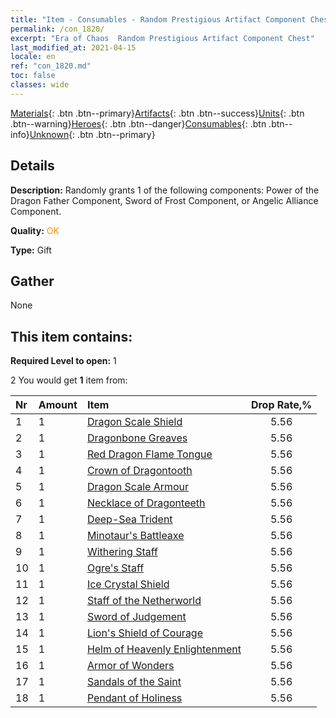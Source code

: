 ```yaml
---
title: "Item - Consumables - Random Prestigious Artifact Component Chest"
permalink: /con_1820/
excerpt: "Era of Chaos  Random Prestigious Artifact Component Chest"
last_modified_at: 2021-04-15
locale: en
ref: "con_1820.md"
toc: false
classes: wide
---
```

 [Materials](/Items/){: .btn .btn--primary}[Artifacts](/Items/Artifacts/){: .btn .btn--success}[Units](/Items/Units/){: .btn .btn--warning}[Heroes](/Items/Heroes/){: .btn .btn--danger}[Consumables](/Items/Consumables/){: .btn .btn--info}[Unknown](/Items/Unknown/){: .btn .btn--primary}

## Details
 **Description:** Randomly grants 1 of the following components: Power of the Dragon Father Component, Sword of Frost Component, or Angelic Alliance Component.

 **Quality:** <span style="color: #FF8C00">OK</span>

 **Type:** Gift

## Gather

  None

## This item contains:

 **Required Level to open:** 1

 2 You would get **1** item  from:

  | Nr | Amount |     Item    | Drop Rate,% |
  |:---|:-------|:------------|:---------:|
  | 1 | 1 | [Dragon Scale Shield](/Items/art_144/) | 5.56 | 
  | 2 | 1 | [Dragonbone Greaves](/Items/art_145/) | 5.56 | 
  | 3 | 1 | [Red Dragon Flame Tongue](/Items/art_146/) | 5.56 | 
  | 4 | 1 | [Crown of Dragontooth](/Items/art_147/) | 5.56 | 
  | 5 | 1 | [Dragon Scale Armour](/Items/art_148/) | 5.56 | 
  | 6 | 1 | [Necklace of Dragonteeth](/Items/art_149/) | 5.56 | 
  | 7 | 1 | [Deep-Sea Trident](/Items/art_160/) | 5.56 | 
  | 8 | 1 | [Minotaur's Battleaxe](/Items/art_161/) | 5.56 | 
  | 9 | 1 | [Withering Staff](/Items/art_162/) | 5.56 | 
  | 10 | 1 | [Ogre's Staff](/Items/art_163/) | 5.56 | 
  | 11 | 1 | [Ice Crystal Shield](/Items/art_164/) | 5.56 | 
  | 12 | 1 | [Staff of the Netherworld](/Items/art_165/) | 5.56 | 
  | 13 | 1 | [Sword of Judgement](/Items/art_150/) | 5.56 | 
  | 14 | 1 | [Lion's Shield of Courage](/Items/art_151/) | 5.56 | 
  | 15 | 1 | [Helm of Heavenly Enlightenment](/Items/art_152/) | 5.56 | 
  | 16 | 1 | [Armor of Wonders](/Items/art_153/) | 5.56 | 
  | 17 | 1 | [Sandals of the Saint](/Items/art_154/) | 5.56 | 
  | 18 | 1 | [Pendant of Holiness](/Items/art_155/) | 5.56 | 
